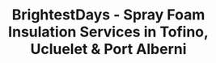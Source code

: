 ---
title: BrightestDays - Spray Foam Insulation Services in Tofino, Ucluelet & Port Alberni
description: We offer spray foam insulation service for Tofino, Ucluelet & Port Alberni. We provide professional on time reliable service for both residential and commercial properties. Get a free quote today! 

hero1: 
hero2: in Tofino, Port Alberni & Ucluelet. We offer professional on time reliable service for both residential and commercial properties.

heading1: The Highest Standard Of Insulation

benefit1: Energy Efficiency
benefit1_desc: Whether you are insulating your whole home, renovating a particular room or spraying foam in a basement, all solutions have a dramatic effect on your home energy efficiency. Typical applications may see a result of 50% reduction in heating and cooling costs. 

benefit2: Mold Control
benefit2_desc: Spray foam insulation helps to keep surface temperatures regulated, thereby minimizing the potential for condensation. Additionally, the air barrier properties can help minimize the movement of moisture-laden air within the building envelope and associated moisture problems.

benefit3: Sound Proofing
benefit3_desc: "Sprayed polyurethane foam as a sound-deadening measure works for essentially the same reason the material works for mitigating airflow: sound is airborne. By filling wall voids, the foam curbs resonance, keeping the sound from leaving or entering the desired room or space."

heading2: We Founded Brightest Days To Increase People's Quality Of Life
heading2_sub: "We are Jamie and Jesse. We are passionate business owners who love to transform people's home by making them more energy efficient and comfortable to live in. Brightest Days Spray Foam services has been growing by leaps and bounds and now is serving Ucluelet, Tofino and Port Alberni. At our core we’ve grown along side our customers, responding to their needs and requirements to make their homes better. We go out of our way to help you save money on your energy bill and increase your quality of life in your home.<br><br>Our product is environmentally friendly, we use zero ozone depleting blowers and only use certified installers. <strong>We can spray foam your homes without removing drywall or wall paneling.</strong><br><br>We are down to earth, hard working and boots on the ground kind of people. Brightest Days is a locally run business and we're proud to be serving the West Coast."

testimonial1: Lorem ipsum dolor sit amet, consectetur adipiscing elit. Quisque felis diam, consequat a mi vel, ullamcorper congue tortor. Sed fringilla purus sit amet tellus finibus cursus. Ut odio orci, tempor et nisl non, maximus sollicitudin massa. Curabitur semper metus a maximus tristique. Mauris non ante tincidunt, faucibus lectus nec, commodo odio. Aliquam erat volutpat. 
testimonial2: Lorem ipsum dolor sit amet, consectetur adipiscing elit. Quisque felis diam, consequat a mi vel, ullamcorper congue tortor. Sed fringilla purus sit amet tellus finibus cursus. Ut odio orci, tempor et nisl non, maximus sollicitudin massa. Curabitur semper metus a maximus tristique. Mauris non ante tincidunt, faucibus lectus nec, commodo odio. Aliquam erat volutpat. 
testimonial3: Lorem ipsum dolor sit amet, consectetur adipiscing elit. Quisque felis diam, consequat a mi vel, ullamcorper congue tortor. Sed fringilla purus sit amet tellus finibus cursus. Ut odio orci, tempor et nisl non, maximus sollicitudin massa. Curabitur semper metus a maximus tristique. Mauris non ante tincidunt, faucibus lectus nec, commodo odio. Aliquam erat volutpat. 

contact_heading: "Connect With Us"
contact_desc: We are here to help!<br>Reach out today and we will be back in touch shortly during business hours. 
---